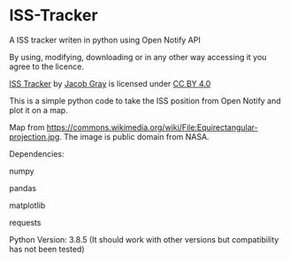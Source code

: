 # ISS-Tracker
A ISS tracker writen in python using Open Notify API 

By using, modifying, downloading or in any other way accessing it you agree to the licence.

<p xmlns:dct="http://purl.org/dc/terms/" xmlns:cc="http://creativecommons.org/ns#" class="license-text"><a rel="cc:attributionURL" property="dct:title" href="https://github.com/BananasRule/ISS-Tracker">ISS Tracker</a> by <a rel="cc:attributionURL dct:creator" property="cc:attributionName" href="jacobgray.xyz">Jacob Gray</a> is licensed under <a rel="license" href="https://creativecommons.org/licenses/by/4.0">CC BY 4.0</a></p>

This is a simple python code to take the ISS position from Open Notify and plot it on a map. 

Map from https://commons.wikimedia.org/wiki/File:Equirectangular-projection.jpg. The image is public domain from NASA.

Dependencies:

  numpy
  
  pandas
  
  matplotlib
  
  requests
 
 
Python Version: 3.8.5 (It should work with other versions but compatibility has not been tested)


